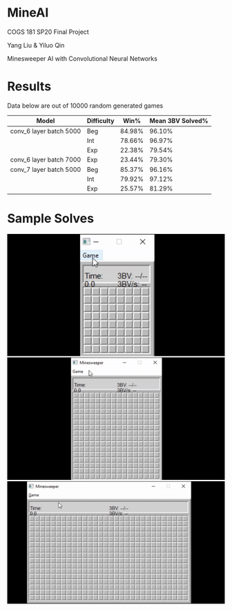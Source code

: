 # MineAI

COGS 181 SP20 Final Project


Yang Liu & Yiluo Qin


Minesweeper AI with Convolutional Neural Networks

# Results
Data below are out of 10000 random generated games

| Model                   | Difficulty | Win%   | Mean 3BV Solved% |
|-------------------------|------------|--------|------------------|
| conv_6 layer batch 5000 | Beg        | 84.98% | 96.10%           |
|                         | Int        | 78.66% | 96.97%           |
|                         | Exp        | 22.38% | 79.54%           |
| conv_6 layer batch 7000 | Exp        | 23.44% | 79.30%           |
| conv_7 layer batch 5000 | Beg        | 85.37% | 96.16%           |
|                         | Int        | 79.92% | 97.12%           |
|                         | Exp        | 25.57% | 81.29%           |

# Sample Solves
![](images/sample_solve_beginner.gif)
![](images/sample_solve_intermed.gif)
![](images/sample_solve_expert.gif)